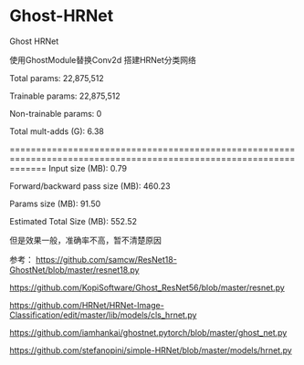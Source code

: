 # Ghost-HRNet
Ghost HRNet


使用GhostModule替换Conv2d 搭建HRNet分类网络

Total params: 22,875,512

Trainable params: 22,875,512

Non-trainable params: 0

Total mult-adds (G): 6.38

===================================================================================================================
Input size (MB): 0.79

Forward/backward pass size (MB): 460.23

Params size (MB): 91.50

Estimated Total Size (MB): 552.52


但是效果一般，准确率不高，暂不清楚原因

参考：
https://github.com/samcw/ResNet18-GhostNet/blob/master/resnet18.py

https://github.com/KopiSoftware/Ghost_ResNet56/blob/master/resnet.py

https://github.com/HRNet/HRNet-Image-Classification/edit/master/lib/models/cls_hrnet.py

https://github.com/iamhankai/ghostnet.pytorch/blob/master/ghost_net.py

https://github.com/stefanopini/simple-HRNet/blob/master/models/hrnet.py
